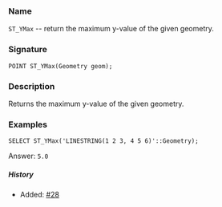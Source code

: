 ### Name
`ST_YMax` -- return the maximum y-value of the given geometry.

### Signature

```mysql
POINT ST_YMax(Geometry geom);
```

### Description

Returns the maximum y-value of the given geometry.

### Examples

```mysql
SELECT ST_YMax('LINESTRING(1 2 3, 4 5 6)'::Geometry);
```
Answer:    `5.0`

##### History

* Added: [#28](https://github.com/irstv/H2GIS/pull/28)
